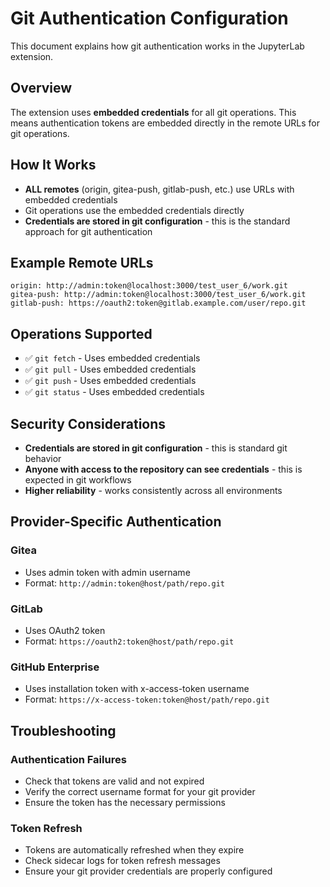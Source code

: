 # Git Authentication Configuration

This document explains how git authentication works in the JupyterLab extension.

## Overview

The extension uses **embedded credentials** for all git operations. This means authentication tokens are embedded directly in the remote URLs for git operations.

## How It Works

- **ALL remotes** (origin, gitea-push, gitlab-push, etc.) use URLs with embedded credentials
- Git operations use the embedded credentials directly
- **Credentials are stored in git configuration** - this is the standard approach for git authentication

## Example Remote URLs

```
origin: http://admin:token@localhost:3000/test_user_6/work.git
gitea-push: http://admin:token@localhost:3000/test_user_6/work.git
gitlab-push: https://oauth2:token@gitlab.example.com/user/repo.git
```

## Operations Supported

- ✅ `git fetch` - Uses embedded credentials
- ✅ `git pull` - Uses embedded credentials
- ✅ `git push` - Uses embedded credentials
- ✅ `git status` - Uses embedded credentials

## Security Considerations

- **Credentials are stored in git configuration** - this is standard git behavior
- **Anyone with access to the repository can see credentials** - this is expected in git workflows
- **Higher reliability** - works consistently across all environments

## Provider-Specific Authentication

### Gitea
- Uses admin token with admin username
- Format: `http://admin:token@host/path/repo.git`

### GitLab
- Uses OAuth2 token
- Format: `https://oauth2:token@host/path/repo.git`

### GitHub Enterprise
- Uses installation token with x-access-token username
- Format: `https://x-access-token:token@host/path/repo.git`

## Troubleshooting

### Authentication Failures
- Check that tokens are valid and not expired
- Verify the correct username format for your git provider
- Ensure the token has the necessary permissions

### Token Refresh
- Tokens are automatically refreshed when they expire
- Check sidecar logs for token refresh messages
- Ensure your git provider credentials are properly configured